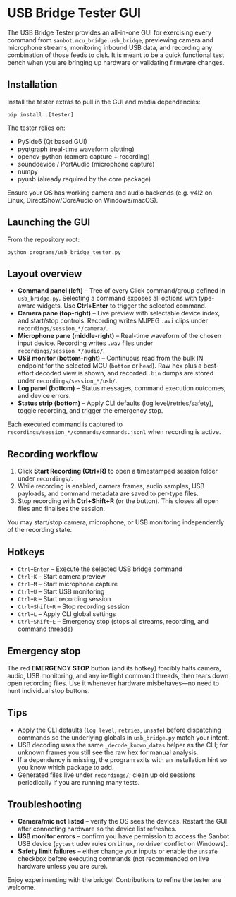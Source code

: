 # USB Bridge Tester GUI

The USB Bridge Tester provides an all-in-one GUI for exercising every command
from `sanbot.mcu_bridge.usb_bridge`, previewing camera and microphone streams,
monitoring inbound USB data, and recording any combination of those feeds to
disk. It is meant to be a quick functional test bench when you are bringing up
hardware or validating firmware changes.

## Installation

Install the tester extras to pull in the GUI and media dependencies:

```
pip install .[tester]
```

The tester relies on:

- PySide6 (Qt based GUI)
- pyqtgraph (real-time waveform plotting)
- opencv-python (camera capture + recording)
- sounddevice / PortAudio (microphone capture)
- numpy
- pyusb (already required by the core package)

Ensure your OS has working camera and audio backends (e.g. v4l2 on Linux,
DirectShow/CoreAudio on Windows/macOS).

## Launching the GUI

From the repository root:

```
python programs/usb_bridge_tester.py
```

## Layout overview

- **Command panel (left)** – Tree of every Click command/group defined in
  `usb_bridge.py`. Selecting a command exposes all options with type-aware
  widgets. Use **Ctrl+Enter** to trigger the selected command.
- **Camera pane (top-right)** – Live preview with selectable device index, and
  start/stop controls. Recording writes MJPEG `.avi` clips under
  `recordings/session_*/camera/`.
- **Microphone pane (middle-right)** – Real-time waveform of the chosen input
  device. Recording writes `.wav` files under
  `recordings/session_*/audio/`.
- **USB monitor (bottom-right)** – Continuous read from the bulk IN endpoint for
  the selected MCU (`bottom` or `head`). Raw hex plus a best-effort decoded view
  is shown, and recorded `.bin` dumps are stored under
  `recordings/session_*/usb/`.
- **Log panel (bottom)** – Status messages, command execution outcomes, and
  device errors.
- **Status strip (bottom)** – Apply CLI defaults (log level/retries/safety),
  toggle recording, and trigger the emergency stop.

Each executed command is captured to `recordings/session_*/commands/commands.jsonl`
when recording is active.

## Recording workflow

1. Click **Start Recording (Ctrl+R)** to open a timestamped session folder under
   `recordings/`.
2. While recording is enabled, camera frames, audio samples, USB payloads, and
   command metadata are saved to per-type files.
3. Stop recording with **Ctrl+Shift+R** (or the button). This closes all open
   files and finalises the session.

You may start/stop camera, microphone, or USB monitoring independently of the
recording state.

## Hotkeys

- `Ctrl+Enter` – Execute the selected USB bridge command
- `Ctrl+K` – Start camera preview
- `Ctrl+M` – Start microphone capture
- `Ctrl+U` – Start USB monitoring
- `Ctrl+R` – Start recording session
- `Ctrl+Shift+R` – Stop recording session
- `Ctrl+L` – Apply CLI global settings
- `Ctrl+Shift+E` – Emergency stop (stops all streams, recording, and command
  threads)

## Emergency stop

The red **EMERGENCY STOP** button (and its hotkey) forcibly halts camera,
audio, USB monitoring, and any in-flight command threads, then tears down open
recording files. Use it whenever hardware misbehaves—no need to hunt individual
stop buttons.

## Tips

- Apply the CLI defaults (`log level`, `retries`, `unsafe`) before dispatching
  commands so the underlying globals in `usb_bridge.py` match your intent.
- USB decoding uses the same `_decode_known_datas` helper as the CLI; for
  unknown frames you still see the raw hex for manual analysis.
- If a dependency is missing, the program exits with an installation hint so you
  know which package to add.
- Generated files live under `recordings/`; clean up old sessions periodically
  if you are running many tests.

## Troubleshooting

- **Camera/mic not listed** – verify the OS sees the devices. Restart the GUI
  after connecting hardware so the device list refreshes.
- **USB monitor errors** – confirm you have permission to access the Sanbot USB
  device (`pytest` udev rules on Linux, no driver conflict on Windows).
- **Safety limit failures** – either change your inputs or enable the `unsafe`
  checkbox before executing commands (not recommended on live hardware unless
  you are sure).

Enjoy experimenting with the bridge! Contributions to refine the tester are
welcome.

